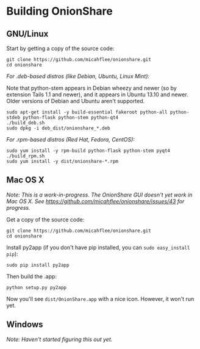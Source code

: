 # Building OnionShare

## GNU/Linux

Start by getting a copy of the source code:

    git clone https://github.com/micahflee/onionshare.git
    cd onionshare

*For .deb-based distros (like Debian, Ubuntu, Linux Mint):*

Note that python-stem appears in Debian wheezy and newer (so by extension Tails 1.1 and newer), and it appears in Ubuntu 13.10 and newer. Older versions of Debian and Ubuntu aren't supported.

    sudo apt-get install -y build-essential fakeroot python-all python-stdeb python-flask python-stem python-qt4
    ./build_deb.sh
    sudo dpkg -i deb_dist/onionshare_*.deb

*For .rpm-based distros (Red Hat, Fedora, CentOS):*

    sudo yum install -y rpm-build python-flask python-stem pyqt4
    ./build_rpm.sh
    sudo yum install -y dist/onionshare-*.rpm

## Mac OS X

*Note: This is a work-in-progress. The OnionShare GUI doesn't yet work in Mac OS X. See https://github.com/micahflee/onionshare/issues/43 for progress.*

Get a copy of the source code:

    git clone https://github.com/micahflee/onionshare.git
    cd onionshare

Install py2app (if you don't have pip installed, you can `sudo easy_install pip`):

    sudo pip install py2app

Then build the .app:

    python setup.py py2app

Now you'll see `dist/OnionShare.app` with a nice icon. However, it won't run yet.

## Windows

*Note: Haven't started figuring this out yet.*

